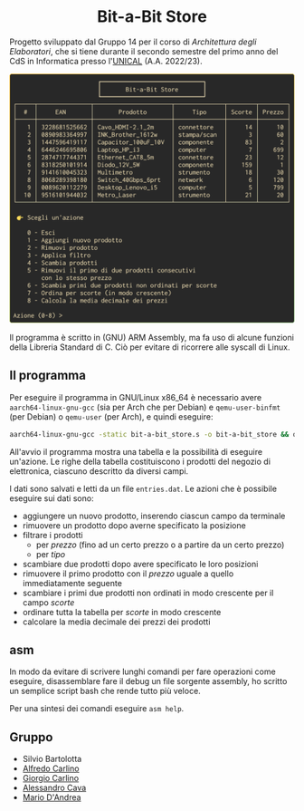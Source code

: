 <h1 align="center">Bit-a-Bit Store</h1>

Progetto sviluppato dal Gruppo 14 per il corso di _Architettura degli Elaboratori_, che si tiene durante il secondo semestre del primo anno del CdS in Informatica presso l'[UNICAL](https://www.unical.it) (A.A. 2022/23).

<p align="center">
    <img src="tui.png"></img>
</p>

Il programma è scritto in (GNU) ARM Assembly, ma fa uso di alcune funzioni della Libreria Standard di C. Ciò per evitare di ricorrere alle syscall di Linux.

## Il programma

Per eseguire il programma in GNU/Linux x86_64 è necessario avere `aarch64-linux-gnu-gcc` (sia per Arch che per Debian) e `qemu-user-binfmt` (per Debian) o `qemu-user` (per Arch), e quindi eseguire:

```bash
aarch64-linux-gnu-gcc -static bit-a-bit_store.s -o bit-a-bit_store && qemu-aarch64 bit-a-bit_store
```

All'avvio il programma mostra una tabella e la possibilità di eseguire un'azione. Le righe della tabella costituiscono i prodotti del negozio di elettronica, ciascuno descritto da diversi campi.

I dati sono salvati e letti da un file `entries.dat`. Le azioni che è possibile eseguire sui dati sono:

- aggiungere un nuovo prodotto, inserendo ciascun campo da terminale
- rimuovere un prodotto dopo averne specificato la posizione
- filtrare i prodotti
    - per _prezzo_ (fino ad un certo prezzo o a partire da un certo prezzo)
    - per _tipo_
- scambiare due prodotti dopo avere specificato le loro posizioni
- rimuovere il primo prodotto con il _prezzo_ uguale a quello immediatamente seguente
- scambiare i primi due prodotti non ordinati in modo crescente per il campo _scorte_
- ordinare tutta la tabella per _scorte_ in modo crescente
- calcolare la media decimale dei prezzi dei prodotti

## asm

In modo da evitare di scrivere lunghi comandi per fare operazioni come eseguire, disassemblare fare il debug un file sorgente assembly, ho scritto un semplice script bash che rende tutto più veloce.

Per una sintesi dei comandi eseguire `asm help`.

## Gruppo

- Silvio Bartolotta
- [Alfredo Carlino](https://github.com/CarlinoAlfredo)
- [Giorgio Carlino](https://github.com/carlinogiorgio)
- [Alessandro Cava](https://github.com/kissanotherday)
- [Mario D'Andrea](https://github.com/ormai)
